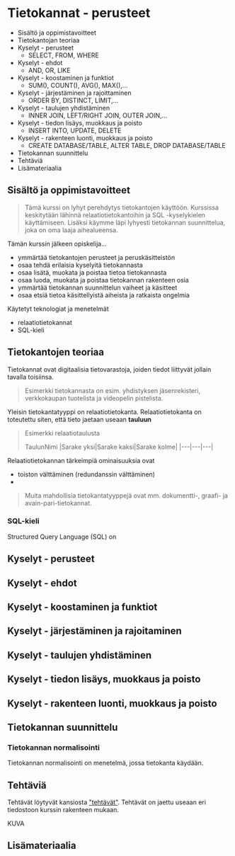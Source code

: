 # Tietokannat - perusteet
* Sisältö ja oppimistavoitteet
* Tietokantojan teoriaa
* Kyselyt - perusteet
  * SELECT, FROM, WHERE
* Kyselyt - ehdot
  * AND, OR, LIKE
* Kyselyt - koostaminen ja funktiot
  * SUM(), COUNT(), AVG(), MAX(),... 
* Kyselyt - järjestäminen ja rajoittaminen
  * ORDER BY, DISTINCT, LIMIT,...
* Kyselyt - taulujen yhdistäminen
  * INNER JOIN, LEFT/RIGHT JOIN, OUTER JOIN,...
* Kyselyt - tiedon lisäys, muokkaus ja poisto
  * INSERT INTO, UPDATE, DELETE
* Kyselyt - rakenteen luonti, muokkaus ja poisto
  * CREATE DATABASE/TABLE, ALTER TABLE, DROP DATABASE/TABLE
* Tietokannan suunnittelu
* Tehtäviä
* Lisämateriaalia

## Sisältö ja oppimistavoitteet

>Tämä kurssi on lyhyt perehdytys tietokantojen käyttöön. Kurssissa keskitytään lähinnä relaatiotietokantoihin ja SQL -kyselykielen käyttämiseen.
>Lisäksi käymme läpi lyhyesti tietokannan suunnittelua, joka on oma laaja aihealueensa. 

Tämän kurssin jälkeen opiskelija...
- ymmärtää tietokantojen perusteet ja peruskäsitteistön
- osaa tehdä erilaisia kyselyitä tietokannasta
- osaa lisätä, muokata ja poistaa tietoa tietokannasta
- osaa luoda, muokata ja poistaa tietokannan rakenteen osia
- ymmärtää tietokannan suunnittelun vaiheet ja käsitteet
- osaa etsiä tietoa käsittellyistä aiheista ja ratkaista ongelmia

Käytetyt teknologiat ja menetelmät
- relaatiotietokannat
- SQL-kieli

## Tietokantojen teoriaa

Tietokannat ovat digitaalisia tietovarastoja, joiden tiedot liittyvät jollain tavalla toisiinsa. 

> Esimerkki tietokannasta on esim. yhdistyksen jäsenrekisteri, verkkokaupan tuotelista ja videopelin pistelista.

Yleisin tietokantatyyppi on relaatiotietokanta. 
Relaatiotietokanta on toteutettu siten, että tieto jaetaan useaan **tauluun**

>Esimerkki relaatiotaulusta
>
>TaulunNimi
>|Sarake yksi|Sarake kaksi|Sarake kolme|
>|---|---|---|
>

Relaatiotietokannan tärkeimpiä ominaisuuksia ovat
- toiston välttäminen (redundanssin välttäminen)
- 

> Muita mahdollisia tietokantatyyppejä ovat mm. dokumentti-, graafi- ja avain-pari-tietokannat.

### SQL-kieli

Structured Query Language (SQL) on 

## Kyselyt - perusteet

## Kyselyt - ehdot

## Kyselyt - koostaminen ja funktiot

## Kyselyt - järjestäminen ja rajoitaminen

## Kyselyt - taulujen yhdistäminen

## Kyselyt - tiedon lisäys, muokkaus ja poisto

## Kyselyt - rakenteen luonti, muokkaus ja poisto

## Tietokannan suunnittelu

### Tietokannan normalisointi

Tietokannan normalisointi on menetelmä, jossa tietokanta käydään.

## Tehtäviä

Tehtävät löytyvät kansiosta ["tehtävät"](tehtävät/).
Tehtävät on jaettu useaan eri tiedostoon kurssin rakenteen mukaan.

KUVA

## Lisämateriaalia
